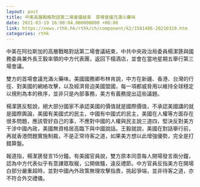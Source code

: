 ```yaml
---
layout: post
title: 中美高層戰略對話第二場會議結束　首場會議充滿火藥味
date: 2021-03-19 16:00:04.000000000 +08:00
link: https://news.rthk.hk/rthk/ch/component/k2/1581486-20210319.htm
categories: rthk
---
```


中美在阿拉斯加的高層戰略對話第二場會議結束，中共中央政治局委員楊潔篪與國務委員兼外長王毅率領的中方代表團，返回下榻酒店，並會在當地星期五舉行第三場會議。

雙方的首場會議充滿火藥味。美國國務卿布林肯說，中方在新疆、香港、台灣的行徑、對美國的網絡攻擊，以及經濟脅迫美國盟國，每一項都威脅用以維持全球穩定以規則為本的秩序，並非只是內部事務，美方有義務提出這些議題。

楊潔篪反駁說，絕大部分國家不承認美國的價值就是國際價值，不承認美國講的就是國際輿論，美國有美國式的民主，中國有中國式的民主，美國在人權等方面存在很多問題，應該管好自己的事，不應對中國的人權與民主說三道四，堅決反對美方干涉中國內政，美國無資格居高臨下與中國說話。王毅就說，美國在對話舉行前，再就香港問題實施制裁，不是正常待客之道，如果美方想以此增強優勢，完全是打錯算盤。

報道指，楊潔篪發言15分鐘。有美國官員說，雙方原本同意每人開場發言兩分鐘，認為中方代表似乎有意譁眾取寵，公開做騷，違反禮節。中方官員反指美方在開場白部分嚴重超時，並對中國內外政策無理攻擊指責，挑起爭端，並非待客之道，亦不符合外交禮儀。
